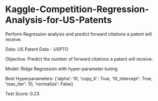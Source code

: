 # Kaggle-Competition-Regression-Analysis-for-US-Patents
Perform Regression analysis and predict forward citations a patent will receive.

Data: US Patent Data - USPTO

Objective: Predict the number of forward citations a patent will receive.

Model: Ridge Regression with hyper-parameter tuning

Best Hyperparameters: {'alpha': 10, 'copy_X': True, 'fit_intercept': True, 'max_iter': 10, 'normalize': False}

Test Score: 0.23
